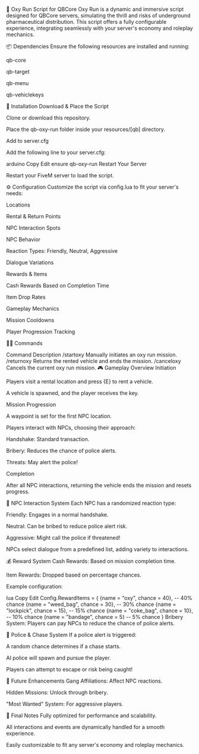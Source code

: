 🚀 Oxy Run Script for QBCore
Oxy Run is a dynamic and immersive script designed for QBCore servers, simulating the thrill and risks of underground pharmaceutical distribution. This script offers a fully configurable experience, integrating seamlessly with your server's economy and roleplay mechanics.

📦 Dependencies
Ensure the following resources are installed and running:

qb-core

qb-target

qb-menu

qb-vehiclekeys

🔧 Installation
Download & Place the Script

Clone or download this repository.

Place the qb-oxy-run folder inside your resources/[qb] directory.

Add to server.cfg

Add the following line to your server.cfg:

arduino
Copy
Edit
ensure qb-oxy-run
Restart Your Server

Restart your FiveM server to load the script.

⚙️ Configuration
Customize the script via config.lua to fit your server's needs:

Locations

Rental & Return Points

NPC Interaction Spots

NPC Behavior

Reaction Types: Friendly, Neutral, Aggressive

Dialogue Variations

Rewards & Items

Cash Rewards Based on Completion Time

Item Drop Rates

Gameplay Mechanics

Mission Cooldowns

Player Progression Tracking

🧑‍💻 Commands

Command	Description
/startoxy	Manually initiates an oxy run mission.
/returnoxy	Returns the rented vehicle and ends the mission.
/canceloxy	Cancels the current oxy run mission.
🎮 Gameplay Overview
Initiation

Players visit a rental location and press {E} to rent a vehicle.

A vehicle is spawned, and the player receives the key.

Mission Progression

A waypoint is set for the first NPC location.

Players interact with NPCs, choosing their approach:

Handshake: Standard transaction.

Bribery: Reduces the chance of police alerts.

Threats: May alert the police!

Completion

After all NPC interactions, returning the vehicle ends the mission and resets progress.

🧠 NPC Interaction System
Each NPC has a randomized reaction type:

Friendly: Engages in a normal handshake.

Neutral: Can be bribed to reduce police alert risk.

Aggressive: Might call the police if threatened!

NPCs select dialogue from a predefined list, adding variety to interactions.

💰 Reward System
Cash Rewards: Based on mission completion time.

Item Rewards: Dropped based on percentage chances.

Example configuration:

lua
Copy
Edit
Config.RewardItems = {
    {name = "oxy", chance = 40},       -- 40% chance
    {name = "weed_bag", chance = 30},  -- 30% chance
    {name = "lockpick", chance = 15},  -- 15% chance
    {name = "coke_bag", chance = 10},  -- 10% chance
    {name = "bandage", chance = 5}     -- 5% chance
}
Bribery System: Players can pay NPCs to reduce the chance of police alerts.

🚓 Police & Chase System
If a police alert is triggered:

A random chance determines if a chase starts.

AI police will spawn and pursue the player.

Players can attempt to escape or risk being caught!

🔮 Future Enhancements
Gang Affiliations: Affect NPC reactions.

Hidden Missions: Unlock through bribery.

"Most Wanted" System: For aggressive players.

📌 Final Notes
Fully optimized for performance and scalability.

All interactions and events are dynamically handled for a smooth experience.

Easily customizable to fit any server's economy and roleplay mechanics.
